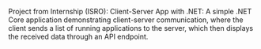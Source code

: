 Project from Internship (ISRO):
Client-Server App with .NET: A simple .NET Core application demonstrating client-server communication, where the client sends a list of running applications to the server, which then displays the received data through an API endpoint.

